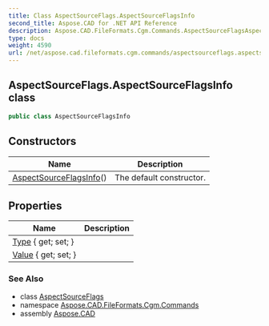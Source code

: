 ```yaml
---
title: Class AspectSourceFlags.AspectSourceFlagsInfo
second_title: Aspose.CAD for .NET API Reference
description: Aspose.CAD.FileFormats.Cgm.Commands.AspectSourceFlagsAspectSourceFlagsInfo class. 
type: docs
weight: 4590
url: /net/aspose.cad.fileformats.cgm.commands/aspectsourceflags.aspectsourceflagsinfo/
---
```

## AspectSourceFlags.AspectSourceFlagsInfo class

```csharp
public class AspectSourceFlagsInfo
```

## Constructors

| Name | Description |
| --- | --- |
| [AspectSourceFlagsInfo](aspectsourceflagsinfo/)() | The default constructor. |

## Properties

| Name | Description |
| --- | --- |
| [Type](../../aspose.cad.fileformats.cgm.commands/aspectsourceflagsinfo/type/) { get; set; } |  |
| [Value](../../aspose.cad.fileformats.cgm.commands/aspectsourceflagsinfo/value/) { get; set; } |  |

### See Also

* class [AspectSourceFlags](../aspectsourceflags/)
* namespace [Aspose.CAD.FileFormats.Cgm.Commands](../../aspose.cad.fileformats.cgm.commands/)
* assembly [Aspose.CAD](../../)



